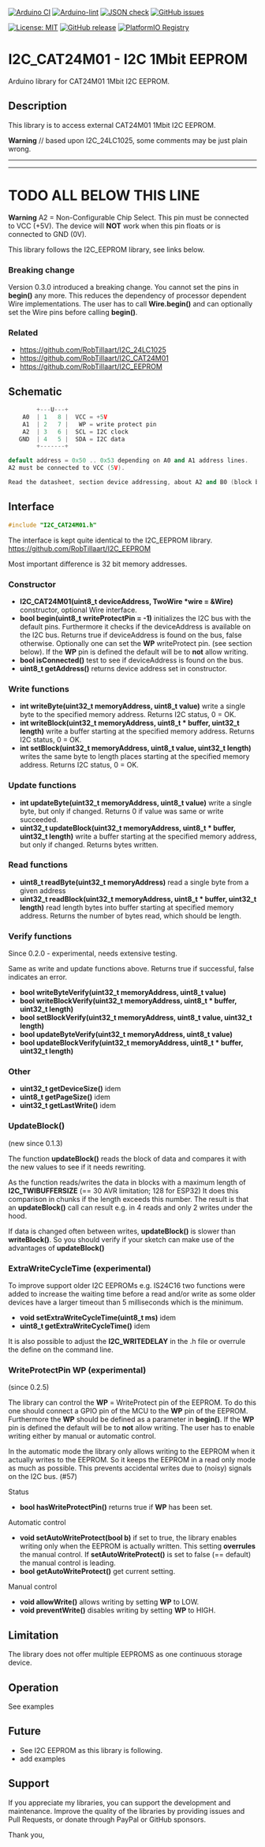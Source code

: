 
[![Arduino CI](https://github.com/RobTillaart/I2C_CAT24M01/workflows/Arduino%20CI/badge.svg)](https://github.com/marketplace/actions/arduino_ci)
[![Arduino-lint](https://github.com/RobTillaart/I2C_CAT24M01/actions/workflows/arduino-lint.yml/badge.svg)](https://github.com/RobTillaart/I2C_CAT24M01/actions/workflows/arduino-lint.yml)
[![JSON check](https://github.com/RobTillaart/I2C_CAT24M01/actions/workflows/jsoncheck.yml/badge.svg)](https://github.com/RobTillaart/I2C_CAT24M01/actions/workflows/jsoncheck.yml)
[![GitHub issues](https://img.shields.io/github/issues/RobTillaart/I2C_CAT24M01.svg)](https://github.com/RobTillaart/I2C_CAT24M01/issues)

[![License: MIT](https://img.shields.io/badge/license-MIT-green.svg)](https://github.com/RobTillaart/I2C_CAT24M01/blob/master/LICENSE)
[![GitHub release](https://img.shields.io/github/release/RobTillaart/I2C_CAT24M01.svg?maxAge=3600)](https://github.com/RobTillaart/I2C_CAT24M01/releases)
[![PlatformIO Registry](https://badges.registry.platformio.org/packages/robtillaart/library/I2C_CAT24M01.svg)](https://registry.platformio.org/libraries/robtillaart/I2C_CAT24M01)


# I2C_CAT24M01 - I2C 1Mbit EEPROM

Arduino library for CAT24M01 1Mbit I2C EEPROM.


## Description

This library is to access external CAT24M01 1Mbit  I2C EEPROM.

**Warning**
//  based upon I2C_24LC1025, some comments may be just plain wrong.

-----
-----

# TODO ALL BELOW THIS LINE


**Warning**
A2 = Non-Configurable Chip Select.
This pin must be connected to VCC (+5V). 
The device will **NOT** work when this pin floats or is connected to GND (0V).

This library follows the I2C_EEPROM library, see links below.


### Breaking change

Version 0.3.0 introduced a breaking change.
You cannot set the pins in **begin()** any more.
This reduces the dependency of processor dependent Wire implementations.
The user has to call **Wire.begin()** and can optionally set the Wire pins 
before calling **begin()**.


### Related

- https://github.com/RobTillaart/I2C_24LC1025
- https://github.com/RobTillaart/I2C_CAT24M01
- https://github.com/RobTillaart/I2C_EEPROM


## Schematic

```cpp
        +---U---+
    A0  | 1   8 |  VCC = +5V
    A1  | 2   7 |   WP = write protect pin
    A2  | 3   6 |  SCL = I2C clock
   GND  | 4   5 |  SDA = I2C data
        +-------+

default address = 0x50 .. 0x53 depending on A0 and A1 address lines.
A2 must be connected to VCC (5V).

Read the datasheet, section device addressing, about A2 and B0 (block bit)
```


## Interface

```cpp
#include "I2C_CAT24M01.h"
```

The interface is kept quite identical to the I2C_EEPROM library.
https://github.com/RobTillaart/I2C_EEPROM

Most important difference is 32 bit memory addresses.


### Constructor

- **I2C_CAT24M01(uint8_t deviceAddress, TwoWire \*wire = &Wire)** constructor, optional Wire interface.
- **bool begin(uint8_t writeProtectPin = -1)** initializes the I2C bus with the default pins.
Furthermore it checks if the deviceAddress is available on the I2C bus.
Returns true if deviceAddress is found on the bus, false otherwise.
Optionally one can set the **WP** writeProtect pin. (see section below).
If the **WP** pin is defined the default will be to **not** allow writing.
- **bool isConnected()** test to see if deviceAddress is found on the bus.
- **uint8_t getAddress()** returns device address set in constructor.

### Write functions

- **int writeByte(uint32_t memoryAddress, uint8_t value)** write a single byte to 
the specified memory address.
Returns I2C status, 0 = OK.
- **int writeBlock(uint32_t memoryAddress, uint8_t \* buffer, uint32_t length)** 
write a buffer starting at the specified memory address. 
Returns I2C status, 0 = OK.
- **int setBlock(uint32_t memoryAddress, uint8_t value, uint32_t length)** writes 
the same byte to length places starting at the specified memory address. 
Returns I2C status, 0 = OK.


### Update functions

- **int updateByte(uint32_t memoryAddress, uint8_t value)** write a single byte,
but only if changed. 
Returns 0 if value was same or write succeeded.
- **uint32_t updateBlock(uint32_t memoryAddress, uint8_t \* buffer, uint32_t length)** 
write a buffer starting at the specified memory address, but only if changed.
Returns bytes written.


### Read functions

- **uint8_t readByte(uint32_t memoryAddress)** read a single byte from a given address
- **uint32_t readBlock(uint32_t memoryAddress, uint8_t \* buffer, uint32_t length)** 
read length bytes into buffer starting at specified memory address.
Returns the number of bytes read, which should be length.


### Verify functions

Since 0.2.0 - experimental, needs extensive testing.

Same as write and update functions above. Returns true if successful, false indicates an error.

- **bool writeByteVerify(uint32_t memoryAddress, uint8_t value)**
- **bool writeBlockVerify(uint32_t memoryAddress, uint8_t \* buffer,  uint32_t length)**
- **bool setBlockVerify(uint32_t memoryAddress, uint8_t value, uint32_t length)**
- **bool updateByteVerify(uint32_t memoryAddress, uint8_t value)**
- **bool updateBlockVerify(uint32_t memoryAddress, uint8_t \* buffer, uint32_t length)**


### Other

- **uint32_t getDeviceSize()** idem
- **uint8_t  getPageSize()** idem
- **uint32_t getLastWrite()** idem


### UpdateBlock()

(new since 0.1.3)

The function **updateBlock()** reads the block of data and compares it with the new values to see if it needs rewriting.

As the function reads/writes the data in blocks with a maximum length of **I2C_TWIBUFFERSIZE** 
(== 30 AVR limitation; 128 for ESP32) 
It does this comparison in chunks if the length exceeds this number.
The result is that an **updateBlock()** call can result e.g. in 4 reads and only 2 writes under the hood.

If data is changed often between writes, **updateBlock()** is slower than **writeBlock()**.
So you should verify if your sketch can make use of the advantages of **updateBlock()**


### ExtraWriteCycleTime (experimental)

To improve support older I2C EEPROMs e.g. IS24C16 two functions were 
added to increase the waiting time before a read and/or write as some 
older devices have a larger timeout 
than 5 milliseconds which is the minimum.

- **void     setExtraWriteCycleTime(uint8_t ms)** idem
- **uint8_t  getExtraWriteCycleTime()** idem

It is also possible to adjust the **I2C_WRITEDELAY** in the .h file
or overrule the define on the command line.


### WriteProtectPin WP (experimental)

(since 0.2.5)

The library can control the **WP** = WriteProtect pin of the EEPROM.
To do this one should connect a GPIO pin of the MCU to the **WP** pin of the EEPROM.
Furthermore the **WP** should be defined as a parameter in **begin()**.
If the **WP** pin is defined the default will be to **not** allow writing.
The user has to enable writing either by manual or automatic control.

In the automatic mode the library only allows writing to the EEPROM when it
actually writes to the EEPROM. 
So it keeps the EEPROM in a read only mode as much as possible.
This prevents accidental writes due to (noisy) signals on the I2C bus. (#57)


Status
- **bool hasWriteProtectPin()** returns true if **WP** has been set.

Automatic control
- **void setAutoWriteProtect(bool b)** if set to true, the library enables writing
only when the EEPROM is actually written. This setting **overrules** the manual control.
If **setAutoWriteProtect()** is set to false (== default) the manual control is leading.
- **bool getAutoWriteProtect()** get current setting.

Manual control
- **void allowWrite()** allows writing by setting **WP** to LOW.
- **void preventWrite()** disables writing by setting **WP** to HIGH.



## Limitation

The library does not offer multiple EEPROMS as one continuous storage device.


## Operation

See examples


## Future

- See I2C EEPROM as this library is following.
- add examples


## Support

If you appreciate my libraries, you can support the development and maintenance.
Improve the quality of the libraries by providing issues and Pull Requests, or
donate through PayPal or GitHub sponsors.

Thank you,

